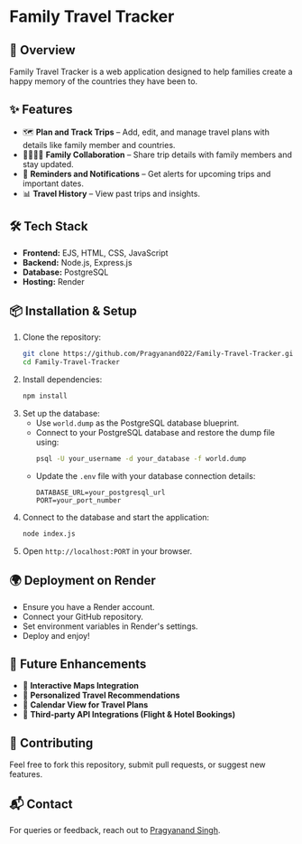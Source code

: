 # Family Travel Tracker

## 🚀 Overview
Family Travel Tracker is a web application designed to help families create a happy memory of the countries they have been to.

## ✨ Features
- 🗺️ **Plan and Track Trips** – Add, edit, and manage travel plans with details like family member and countries.
- 👨‍👩‍👧‍👦 **Family Collaboration** – Share trip details with family members and stay updated.
- 🔔 **Reminders and Notifications** – Get alerts for upcoming trips and important dates.
- 📊 **Travel History** – View past trips and insights.

## 🛠️ Tech Stack
- **Frontend:** EJS, HTML, CSS, JavaScript
- **Backend:** Node.js, Express.js
- **Database:** PostgreSQL
- **Hosting:** Render

## 📦 Installation & Setup
1. Clone the repository:
   ```bash
   git clone https://github.com/Pragyanand022/Family-Travel-Tracker.git
   cd Family-Travel-Tracker
   ```
2. Install dependencies:
   ```bash
   npm install
   ```
3. Set up the database:
   - Use `world.dump` as the PostgreSQL database blueprint.
   - Connect to your PostgreSQL database and restore the dump file using:
     ```bash
     psql -U your_username -d your_database -f world.dump
     ```
   - Update the `.env` file with your database connection details:
     ```plaintext
     DATABASE_URL=your_postgresql_url
     PORT=your_port_number
     ```
4. Connect to the database and start the application:
   ```bash
   node index.js
   ```
5. Open `http://localhost:PORT` in your browser.

## 🌍 Deployment on Render
- Ensure you have a Render account.
- Connect your GitHub repository.
- Set environment variables in Render's settings.
- Deploy and enjoy!

## 📝 Future Enhancements
- 📍 **Interactive Maps Integration**
- 🎯 **Personalized Travel Recommendations**
- 📅 **Calendar View for Travel Plans**
- 🔗 **Third-party API Integrations (Flight & Hotel Bookings)**

## 🤝 Contributing
Feel free to fork this repository, submit pull requests, or suggest new features.

## 📬 Contact
For queries or feedback, reach out to [Pragyanand Singh](mailto:pragyanand022@gmail.com).

